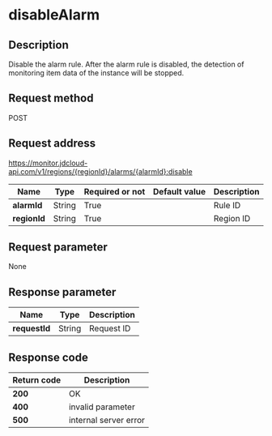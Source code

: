 # disableAlarm


## Description
Disable the alarm rule. After the alarm rule is disabled, the detection of monitoring item data of the instance will be stopped.

## Request method
POST

## Request address
https://monitor.jdcloud-api.com/v1/regions/{regionId}/alarms/{alarmId}:disable

|Name|Type|Required or not|Default value|Description|
|---|---|---|---|---|
|**alarmId**|String|True| |Rule ID|
|**regionId**|String|True| |Region ID|

## Request parameter
None


## Response parameter
|Name|Type|Description|
|---|---|---|
|**requestId**|String|Request ID|



## Response code
|Return code|Description|
|---|---|
|**200**|OK|
|**400**|invalid parameter|
|**500**|internal server error|
